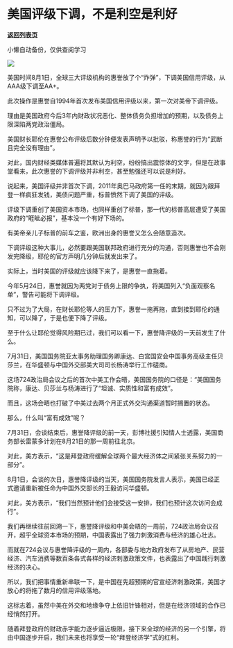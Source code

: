 # 美国评级下调，不是利空是利好

[**返回列表页**](/gzh/政事堂2019)

小懒自动备份，仅供查阅学习

![](https://mmbiz.qpic.cn/mmbiz_jpg/rxhS23yu8cMODuUeW7mJibQ9jUhXfbvEWhNRMB4JC1yH2TxSO5CS2iawczmrViakSNzyU95Vzt7SXluaiapznCNtIQ/640?wx_fmt=jpeg)

美国时间8月1日，全球三大评级机构的惠誉放了个“炸弹”，下调美国信用评级，从AAA级下调至AA+。

此次操作是惠誉自1994年首次发布美国信用评级以来，第一次对美帝下调评级。

理由是美国政府今后3年内财政状况恶化、整体债务负担增加的预期，以及债务上限深陷两党政治僵局。

美国财长耶伦在惠誉公布评级后数分钟便发表声明予以批驳，称惠誉的行为“武断且完全没有理由”。

对此，国内财经类媒体普遍将其默认为利空，纷纷搞出震惊体的文字，但是在政事堂看来，此次惠誉的下调评级并非利空，甚至勉强还可以说是利好。

说起来，美国评级并非首次下调，2011年奥巴马政府第一任的末期，就因为跟拜登一样疯狂发钱，美债问题严重，标普愤然下调了美国的评级。  

评级下调重创了美国资本市场，也同样重创了标普，那一代的标普高层遭受了美国政府的“睚眦必报”，基本没一个有好下场的。

有美帝亲儿子标普的前车之鉴，欧洲出身的惠誉又怎么会随意造次。  

下调评级这种大事儿，必然要跟美国联邦政府进行充分的沟通，否则惠誉也不会刚发完降级，耶伦的官方声明几分钟后就发出来了。

实际上，当时美国的评级就应该降下来了，是惠誉一直拖着。

今年5月24日，惠誉就因为两党对于债务上限的争执，将美国列入“负面观察名单”，警告可能将下调评级。

只不过为了大局，在财长耶伦等人的压力下，惠誉一拖再拖，直到接到耶伦的通知，可以降了，于是也便下降了评级。

至于什么让耶伦觉得风险期已过，我们可以看一下，惠誉降评级的一天前发生了什么。

7月31日，美国国务院亚太事务助理国务卿康达、白宫国安会中国事务高级主任贝莎兰，在华盛顿与中国外交部美大司司长杨涛举行工作磋商。

这场724政治局会议之后的首次中美工作会晤，美国国务院的口径是：“美国国务院称，康达、贝莎兰与杨涛进行了“坦诚、实质性和富有成效”。

而且，这场会晤也打破了中美过去两个月正式外交沟通渠道暂时搁置的状态。  

那么，什么叫“富有成效”呢？  

7月31日，会谈结束后，惠誉降评级的前一天，彭博社援引知情人士透露，美国商务部长雷蒙多计划在8月21日的那一周前往北京。

对此，美方表示，“这是拜登政府缓解全球两个最大经济体之间紧张关系努力的一部分”。

8月1日，会谈的次日，惠誉降评级的当天，美国国务院发言人表示，美国已经正式邀请重新被任命为中国外交部长的王毅访问华盛顿。  

对此，美方表示，“我们当然预计他们会接受这一安排，我们也预计这次访问会成行”。

我们再继续往前回溯一下，惠誉降评级和中美会晤的一周前，724政治局会议召开，超乎全球资本市场的预期，中国表露出了强力刺激消费与经济的雄心壮志。

而就在724会议与惠誉降评级的一周内，各部委与地方政府发布了从房地产、民营经济、汽车消费等数百条各式各样的经济刺激政策文件，也表露出了中国践行刺激经济的决心。

所以，我们把事情重新串联一下，是中国在先超预期的官宣经济刺激政策，美国才放心的将拖了数月的信用评级落地。  

这标志着，虽然中美在外交和地缘争夺上依旧针锋相对，但是在经济领域的合作已经悄然打开。

随着拜登政府的财政赤字能力逐步逼近极限，接下来全球的经济的另一个引擎，将由中国逐步开启，我们未来也将享受一轮“拜登经济学”式的红利。  

  

